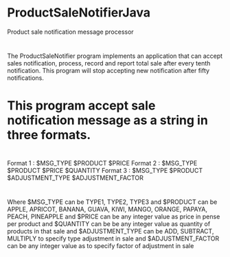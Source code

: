 # ProductSaleNotifierJava
Product sale notification message processor
#
#
#
The ProductSaleNotifier program implements an application that can accept
sales notification, process, record and report total sale after every tenth
notification. This program will stop accepting new notification after fifty
notifications.
#
#
# This program accept sale notification message as a string in three formats.
#  
  Format 1 : $MSG_TYPE $PRODUCT $PRICE 
  Format 2 : $MSG_TYPE $PRODUCT $PRICE $QUANTITY 
  Format 3 : $MSG_TYPE $PRODUCT $ADJUSTMENT_TYPE $ADJUSTMENT_FACTOR
# 
  Where $MSG_TYPE can be TYPE1, TYPE2, TYPE3
  and $PRODUCT can be APPLE, APRICOT, BANANA, GUAVA, KIWI, MANGO,	ORANGE,	PAPAYA, PEACH, PINEAPPLE
  and $PRICE can be any integer value as price in pense per product
  and $QUANTITY can be be any integer value as quantity of products in that sale
  and $ADJUSTMENT_TYPE can be ADD, SUBTRACT, MULTIPLY to specify type adjustment in sale
  and $ADJUSTMENT_FACTOR can be any integer value as to specify factor of adjustment in sale
#
